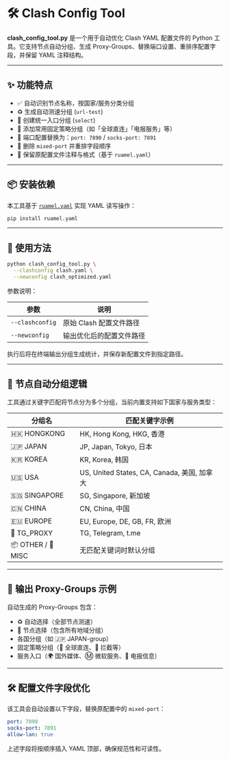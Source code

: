 # 🛠️ Clash Config Tool

**clash_config_tool.py** 是一个用于自动优化 Clash YAML 配置文件的 Python 工具。它支持节点自动分组、生成 Proxy-Groups、替换端口设置、重排序配置字段，并保留 YAML 注释结构。

---

## ✨ 功能特点

- ✅ 自动识别节点名称，按国家/服务分类分组
- ♻️ 生成自动测速分组 (`url-test`)
- 🚀 创建统一入口分组 (`select`)
- 🎯 添加常用固定策略分组（如「全球直连」「电报服务」等）
- 🔧 端口配置替换为：`port: 7890` / `socks-port: 7891`
- 📎 删除 `mixed-port` 并重排字段顺序
- 💬 保留原配置文件注释与格式（基于 `ruamel.yaml`）

---

## 📦 安装依赖

本工具基于 [`ruamel.yaml`](https://pypi.org/project/ruamel.yaml/) 实现 YAML 读写操作：

```bash
pip install ruamel.yaml
```

---

## 🚀 使用方法

```bash
python clash_config_tool.py \
  --clashconfig clash.yaml \
  --newconfig clash_optimized.yaml
```

参数说明：

| 参数            | 说明                          |
|-----------------|-------------------------------|
| `--clashconfig` | 原始 Clash 配置文件路径       |
| `--newconfig`   | 输出优化后的配置文件路径      |

执行后将在终端输出分组生成统计，并保存新配置文件到指定路径。

---

## 🧠 节点自动分组逻辑

工具通过关键字匹配将节点分为多个分组，当前内置支持如下国家与服务类型：

| 分组名              | 匹配关键字示例                              |
|---------------------|---------------------------------------------|
| 🇭🇰 HONGKONG         | HK, Hong Kong, HKG, 香港                    |
| 🇯🇵 JAPAN            | JP, Japan, Tokyo, 日本                      |
| 🇰🇷 KOREA            | KR, Korea, 韩国                             |
| 🇺🇸 USA              | US, United States, CA, Canada, 美国, 加拿大 |
| 🇸🇬 SINGAPORE        | SG, Singapore, 新加坡                      |
| 🇨🇳 CHINA            | CN, China, 中国                             |
| 🇪🇺 EUROPE           | EU, Europe, DE, GB, FR, 欧洲                |
| 🚀 TG_PROXY          | TG, Telegram, t.me                          |
| 📦 OTHER / 🧪 MISC    | 无匹配关键词时默认分组                     |

---

## 📁 输出 Proxy-Groups 示例

自动生成的 Proxy-Groups 包含：

- ♻️ 自动选择（全部节点测速）
- 🚀 节点选择（包含所有地域分组）
- 各国分组（如 🇯🇵 JAPAN-group）
- 固定策略分组（🎯 全球直连、🛑 拦截等）
- 服务入口（🌍 国外媒体、Ⓜ️ 微软服务、📲 电报信息）

---

## 🛠️ 配置文件字段优化

该工具会自动设置以下字段，替换原配置中的 `mixed-port`：

```yaml
port: 7890
socks-port: 7891
allow-lan: true
```

上述字段将按顺序插入 YAML 顶部，确保规范性和可读性。


